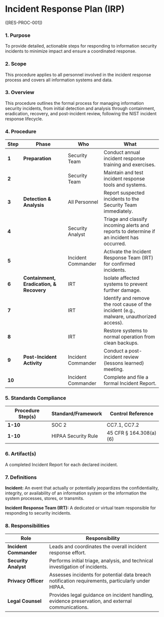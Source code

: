 # Incident Response Plan (IRP)
([RES-PROC-001])

### 1. Purpose

To provide detailed, actionable steps for responding to information security incidents to minimize impact and ensure a coordinated response.

### 2. Scope

This procedure applies to all personnel involved in the incident response process and covers all information systems and data.

### 3. Overview

This procedure outlines the formal process for managing information security incidents, from initial detection and analysis through containment, eradication, recovery, and post-incident review, following the NIST incident response lifecycle.

### 4. Procedure

| **Step** | **Phase** | **Who** | **What** |
| --- | --- | --- | --- |
| **1** | **Preparation** | Security Team | Conduct annual incident response training and exercises. |
| **2** | | Security Team | Maintain and test incident response tools and systems. |
| **3** | **Detection & Analysis** | All Personnel | Report suspected incidents to the Security Team immediately. |
| **4** | | Security Analyst | Triage and classify incoming alerts and reports to determine if an incident has occurred. |
| **5** | | Incident Commander | Activate the Incident Response Team (IRT) for confirmed incidents. |
| **6** | **Containment, Eradication, & Recovery** | IRT | Isolate affected systems to prevent further damage. |
| **7** | | IRT | Identify and remove the root cause of the incident (e.g., malware, unauthorized access). |
| **8** | | IRT | Restore systems to normal operation from clean backups. |
| **9** | **Post-Incident Activity** | Incident Commander | Conduct a post-incident review (lessons learned) meeting. |
| **10** | | Incident Commander | Complete and file a formal Incident Report. |

### 5. Standards Compliance

| **Procedure Step(s)** | **Standard/Framework** | **Control Reference** |
| --- | --- | --- |
| **1-10** | SOC 2 | CC7.1, CC7.2 |
| **1-10** | HIPAA Security Rule | 45 CFR § 164.308(a)(6) |

### 6. Artifact(s)

A completed Incident Report for each declared incident.

### 7. Definitions

**Incident:** An event that actually or potentially jeopardizes the confidentiality, integrity, or availability of an information system or the information the system processes, stores, or transmits.

**Incident Response Team (IRT):** A dedicated or virtual team responsible for responding to security incidents.

### 8. Responsibilities

| **Role** | **Responsibility** |
| --- | --- |
| **Incident Commander** | Leads and coordinates the overall incident response effort. |
| **Security Analyst** | Performs initial triage, analysis, and technical investigation of incidents. |
| **Privacy Officer** | Assesses incidents for potential data breach notification requirements, particularly under HIPAA. |
| **Legal Counsel** | Provides legal guidance on incident handling, evidence preservation, and external communications. |
